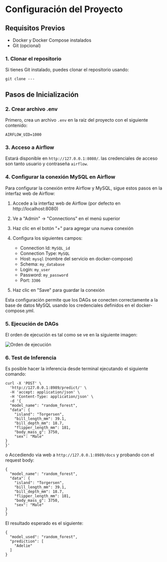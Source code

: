 # Configuración del Proyecto

## Requisitos Previos
- Docker y Docker Compose instalados
- Git (opcional)

### 1. Clonar el repositorio
Si tienes Git instalado, puedes clonar el repositorio usando:

`git clone ---`

## Pasos de Inicialización

### 2. Crear archivo .env
Primero, crea un archivo `.env` en la raíz del proyecto con el siguiente contenido:

`AIRFLOW_UID=1000`

### 3. Acceso a Airflow
Estará disponible en `http://127.0.0.1:8080/`. las credenciales de acceso son tanto usuario y contraseña `airflow`.

### 4. Configurar la conexión MySQL en Airflow

Para configurar la conexión entre Airflow y MySQL, sigue estos pasos en la interfaz web de Airflow:

1. Accede a la interfaz web de Airflow (por defecto en http://localhost:8080)
2. Ve a "Admin" -> "Connections" en el menú superior
3. Haz clic en el botón "+" para agregar una nueva conexión
4. Configura los siguientes campos:
   - Connection Id: `MySQL_id`
   - Connection Type: `MySQL`
   - Host: `mysql` (nombre del servicio en docker-compose)
   - Schema: `my_database`
   - Login: `my_user`
   - Password: `my_password`
   - Port: `3306`

5. Haz clic en "Save" para guardar la conexión

Esta configuración permite que los DAGs se conecten correctamente a la base de datos MySQL usando los credenciales definidos en el docker-compose.yml.

### 5. Ejecución de DAGs

El orden de ejecución es tal como se ve en la siguiente imagen:

![Orden de ejecución](https://github.com/SubjectumJC/MLOPs/blob/feature/data-pipeline/G4_3erTaller%2C%20MLOps/imgs/DAGs.png)

### 6. Test de Inferencia

Es posible hacer la inferencia desde terminal ejecutando el siguiente comando:

```
curl -X 'POST' \
  'http://127.0.0.1:8989/predict/' \
  -H 'accept: application/json' \
  -H 'Content-Type: application/json' \
  -d '{
  "model_name": "random_forest",
  "data": {
    "island": "Torgersen",
    "bill_length_mm": 39.1,
    "bill_depth_mm": 18.7,
    "flipper_length_mm": 181,
    "body_mass_g": 3750,
    "sex": "Male"
}
}'
```

o Accediendo via web a `http://127.0.0.1:8989/docs` y probando con el request body:

```
{
  "model_name": "random_forest",
  "data": {
    "island": "Torgersen",
    "bill_length_mm": 39.1,
    "bill_depth_mm": 18.7,
    "flipper_length_mm": 181,
    "body_mass_g": 3750,
    "sex": "Male"
}
}
```

El resultado esperado es el siguiente:

```
{
  "model_used": "random_forest",
  "prediction": [
    "Adelie"
  ]
}
```
